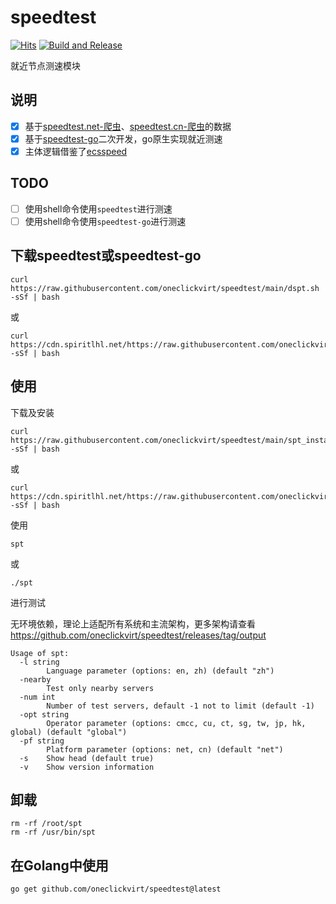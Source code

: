 # speedtest

[![Hits](https://hits.seeyoufarm.com/api/count/incr/badge.svg?url=https%3A%2F%2Fgithub.com%2Foneclickvirt%2Fspeedtest&count_bg=%232EFFF8&title_bg=%23555555&icon=&icon_color=%23E7E7E7&title=hits&edge_flat=false)](https://hits.seeyoufarm.com) [![Build and Release](https://github.com/oneclickvirt/speedtest/actions/workflows/main.yaml/badge.svg)](https://github.com/oneclickvirt/speedtest/actions/workflows/main.yaml)

就近节点测速模块

## 说明

- [x] 基于[speedtest.net-爬虫](https://github.com/spiritLHLS/speedtest.net-CN-ID)、[speedtest.cn-爬虫](https://github.com/spiritLHLS/speedtest.cn-CN-ID)的数据
- [x] 基于[speedtest-go](https://github.com/showwin/speedtest-go)二次开发，go原生实现就近测速
- [x] 主体逻辑借鉴了[ecsspeed](https://github.com/spiritLHLS/ecsspeed)

## TODO

- [ ] 使用shell命令使用```speedtest```进行测速
- [ ] 使用shell命令使用```speedtest-go```进行测速

## 下载speedtest或speedtest-go

```
curl https://raw.githubusercontent.com/oneclickvirt/speedtest/main/dspt.sh -sSf | bash
```

或

```
curl https://cdn.spiritlhl.net/https://raw.githubusercontent.com/oneclickvirt/speedtest/main/dspt.sh -sSf | bash
```

## 使用

下载及安装

```
curl https://raw.githubusercontent.com/oneclickvirt/speedtest/main/spt_install.sh -sSf | bash
```

或

```
curl https://cdn.spiritlhl.net/https://raw.githubusercontent.com/oneclickvirt/speedtest/main/spt_install.sh -sSf | bash
```

使用

```
spt
```

或

```
./spt
```

进行测试

无环境依赖，理论上适配所有系统和主流架构，更多架构请查看 https://github.com/oneclickvirt/speedtest/releases/tag/output

```
Usage of spt:
  -l string
        Language parameter (options: en, zh) (default "zh")
  -nearby
        Test only nearby servers
  -num int
        Number of test servers, default -1 not to limit (default -1)
  -opt string
        Operator parameter (options: cmcc, cu, ct, sg, tw, jp, hk, global) (default "global")
  -pf string
        Platform parameter (options: net, cn) (default "net")
  -s    Show head (default true)
  -v    Show version information
```

## 卸载

```
rm -rf /root/spt
rm -rf /usr/bin/spt
```

## 在Golang中使用

```
go get github.com/oneclickvirt/speedtest@latest
```
